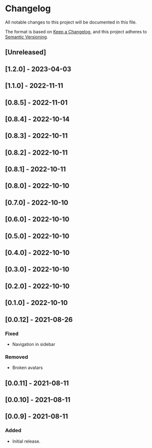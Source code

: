 # Changelog

All notable changes to this project will be documented in this file.

The format is based on [Keep a Changelog](https://keepachangelog.com/en/1.0.0/),
and this project adheres to [Semantic Versioning](https://semver.org/spec/v2.0.0.html).

## [Unreleased]

## [1.2.0] - 2023-04-03

## [1.1.0] - 2022-11-11

## [0.8.5] - 2022-11-01

## [0.8.4] - 2022-10-14

## [0.8.3] - 2022-10-11

## [0.8.2] - 2022-10-11

## [0.8.1] - 2022-10-11

## [0.8.0] - 2022-10-10

## [0.7.0] - 2022-10-10

## [0.6.0] - 2022-10-10

## [0.5.0] - 2022-10-10

## [0.4.0] - 2022-10-10

## [0.3.0] - 2022-10-10

## [0.2.0] - 2022-10-10

## [0.1.0] - 2022-10-10

## [0.0.12] - 2021-08-26

### Fixed

- Navigation in sidebar 

### Removed

- Broken avatars

## [0.0.11] - 2021-08-11

## [0.0.10] - 2021-08-11

## [0.0.9] - 2021-08-11

### Added

- Initial release.
